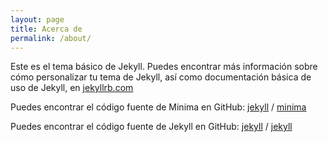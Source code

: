 ```yaml
---
layout: page
title: Acerca de
permalink: /about/
---
```


Este es el tema básico de Jekyll. Puedes encontrar más información sobre cómo personalizar tu tema de Jekyll, así como documentación básica de uso de Jekyll, en
[jekyllrb.com](https://jekyllrb.com/)

Puedes encontrar el código fuente de Minima en GitHub:
[jekyll][jekyll-organization] /
[minima](https://github.com/jekyll/minima)

Puedes encontrar el código fuente de Jekyll en GitHub:
[jekyll][jekyll-organization] /
[jekyll](https://github.com/jekyll/jekyll)

[jekyll-organization]: https://github.com/jekyll
